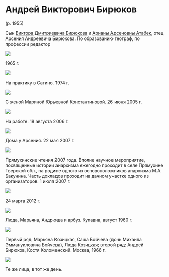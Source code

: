 # Андрей Викторович Бирюков
(р. 1955)

Сын [Виктора Дмитриевича Бирюкова](VDB.md) и [Арианы Арсеновны Атабек](../A/Ariana-sen.md), отец Арсения Андреевича Бирюкова. По образованию географ, по профессии редактор

![](img/AVB-1965.jpg)

1965 г.

![](img/AVB-1974_to_Satino.jpg)

На практику в Сатино. 1974 г.

![](img/AVB-2005.jpg)

С женой Мариной Юрьевной Константиновой. 26 июня 2005 г.

![](img/AVB-2006-08-18.jpg)

На работе. 18 августа 2006 г.

![](img/AVB-2007.jpg)

Дома у Арсения. 22 мая 2007 г.

![](img/AVB-Pryamuhino.jpg)

Прямухинские чтения 2007 года.
Вполне научное мероприятие, посвященные истории анархизма ежегодно проходит в селе Прямухине Тверской обл., на родине одного из основоположников анархизма М.А. Бакунина. Часть докладов проходит на дачном участке одного из организаторов. 1 июля 2007 г.

![](img/AVB-2012.jpg)

24 марта 2012 г.

![](../K/img/LTK-MTK-AVB-1960.jpg)

Люда, Марьяна, Андрюша и арбуз. Купавна, август 1960 г.

![](../K/img/Group-1966A.jpg)

Первый ряд: Марьяна Козицкая, Саша Бойчева (дочь Михаила Эммануиловича Бойчева), Люда Козицкая; 
второй ряд: Андрей Бирюков, Костя Коломенский. Москва, 1966 г.

![](../K/img/Group-1966B.jpg)

Те же лица, в тот же день.